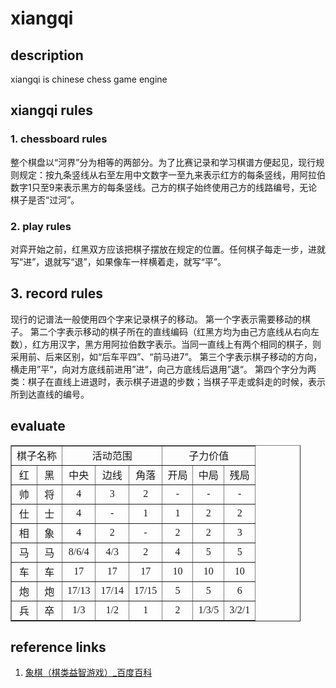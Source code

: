 # xiangqi

## description

xiangqi is chinese chess game engine

## xiangqi rules

### 1. chessboard rules
整个棋盘以“河界”分为相等的两部分。为了比赛记录和学习棋谱方便起见，现行规则规定：按九条竖线从右至左用中文数字一至九来表示红方的每条竖线，用阿拉伯数字1只至9来表示黑方的每条竖线。己方的棋子始终使用己方的线路编号，无论棋子是否“过河”。

### 2. play rules
对弈开始之前，红黑双方应该把棋子摆放在规定的位置。任何棋子每走一步，进就写“进”，退就写“退”，如果像车一样横着走，就写“平”。

## 3. record rules
现行的记谱法一般使用四个字来记录棋子的移动。
第一个字表示需要移动的棋子。
第二个字表示移动的棋子所在的直线编码（红黑方均为由己方底线从右向左数），红方用汉字，黑方用阿拉伯数字表示。当同一直线上有两个相同的棋子，则采用前、后来区别，如“后车平四”、“前马进7”。
第三个字表示棋子移动的方向，横走用”平“，向对方底线前进用”进“，向己方底线后退用”退“。
第四个字分为两类：棋子在直线上进退时，表示棋子进退的步数；当棋子平走或斜走的时候，表示所到达直线的编号。

## evaluate

<table border="1" style="width: 464px;">
  <tbody>
    <tr>
      <td colspan="2" align="center">棋子名称</td>
      <td colspan="3" align="center">活动范围</td>
      <td colspan="3" align="center">子力价值</td>
    </tr>
    <tr>
      <td align="center">红</td>
      <td align="center">黑</td>
      <td align="center">中央</td>
      <td align="center">边线</td>
      <td align="center">角落</td>
      <td align="center">开局</td>
      <td align="center">中局</td>
      <td align="center">残局</td>
    </tr>
    <tr>
      <td align="center">帅</td>
      <td align="center">将</td>
      <td align="center">
        <font face="Times New Roman">4</font>
      </td>
      <td align="center">
        <font face="Times New Roman">3</font>
      </td>
      <td align="center">
        <font face="Times New Roman">2</font>
      </td>
      <td align="center">
        <font face="Times New Roman">-</font>
      </td>
      <td align="center">
        <font face="Times New Roman">-</font>
      </td>
      <td align="center">
        <font face="Times New Roman">-</font>
      </td>
    </tr>
    <tr>
      <td align="center">仕</td>
      <td align="center">士</td>
      <td align="center">
        <font face="Times New Roman">4</font>
      </td>
      <td align="center">
        <font face="Times New Roman">-</font>
      </td>
      <td align="center">
        <font face="Times New Roman">1</font>
      </td>
      <td align="center">
        <font face="Times New Roman">1</font>
      </td>
      <td align="center">
        <font face="Times New Roman">2</font>
      </td>
      <td align="center">
        <font face="Times New Roman">2</font>
      </td>
    </tr>
    <tr>
      <td align="center">相</td>
      <td align="center">象</td>
      <td align="center">
        <font face="Times New Roman">4</font>
      </td>
      <td align="center">
        <font face="Times New Roman">2</font>
      </td>
      <td align="center">
        <font face="Times New Roman">-</font>
      </td>
      <td align="center">
        <font face="Times New Roman">2</font>
      </td>
      <td align="center">
        <font face="Times New Roman">2</font>
      </td>
      <td align="center">
        <font face="Times New Roman">3</font>
      </td>
    </tr>
    <tr>
      <td align="center">马</td>
      <td align="center">马</td>
      <td align="center">
        <font face="Times New Roman">8/6/4</font>
      </td>
      <td align="center">
        <font face="Times New Roman">4/3</font>
      </td>
      <td align="center">
        <font face="Times New Roman">2</font>
      </td>
      <td align="center">
        <font face="Times New Roman">4</font>
      </td>
      <td align="center">
        <font face="Times New Roman">5</font>
      </td>
      <td align="center">
        <font face="Times New Roman">5</font>
      </td>
    </tr>
    <tr>
      <td align="center">车</td>
      <td align="center">车</td>
      <td align="center">
        <font face="Times New Roman">17</font>
      </td>
      <td align="center">
        <font face="Times New Roman">17</font>
      </td>
      <td align="center">
        <font face="Times New Roman">17</font>
      </td>
      <td align="center">
        <font face="Times New Roman">10</font>
      </td>
      <td align="center">
        <font face="Times New Roman">10</font>
      </td>
      <td align="center">
        <font face="Times New Roman">10</font>
      </td>
    </tr>
    <tr>
      <td align="center">炮</td>
      <td align="center">炮</td>
      <td align="center">
        <font face="Times New Roman">17/13</font>
      </td>
      <td align="center">
        <font face="Times New Roman">17/14</font>
      </td>
      <td align="center">
        <font face="Times New Roman">17/15</font>
      </td>
      <td align="center">
        <font face="Times New Roman">5</font>
      </td>
      <td align="center">
        <font face="Times New Roman">5</font>
      </td>
      <td align="center">
        <font face="Times New Roman">6</font>
      </td>
    </tr>
    <tr>
      <td align="center">兵</td>
      <td align="center">卒</td>
      <td align="center">
        <font face="Times New Roman">1/3</font>
      </td>
      <td align="center">
        <font face="Times New Roman">1/2</font>
      </td>
      <td align="center">
        <font face="Times New Roman">1</font>
      </td>
      <td align="center">
        <font face="Times New Roman">2</font>
      </td>
      <td align="center">
        <font face="Times New Roman">1/3/5</font>
      </td>
      <td align="center">
        <font face="Times New Roman">3/2/1</font>
      </td>
    </tr>
  </tbody>
</table>

## reference links
1. [象棋（棋类益智游戏）_百度百科](https://baike.baidu.com/item/%E8%B1%A1%E6%A3%8B/30665?fr=aladdin)
